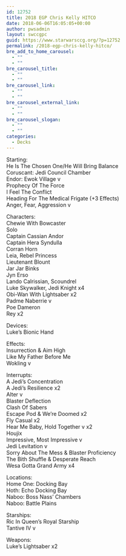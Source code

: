 ```yaml
---
id: 12752
title: 2018 EGP Chris Kelly HITCO
date: 2018-06-06T16:05:05+00:00
author: pwsadmin
layout: swccgpc
guid: https://www.starwarsccg.org/?p=12752
permalink: /2018-egp-chris-kelly-hitco/
bre_add_to_home_carousel:
  - ""
  - ""
bre_carousel_title:
  - ""
  - ""
bre_carousel_link:
  - ""
  - ""
bre_carousel_external_link:
  - ""
  - ""
bre_carousel_slogan:
  - ""
  - ""
categories:
  - Decks
---
```

Starting:  
He Is The Chosen One/He Will Bring Balance  
Coruscant: Jedi Council Chamber  
Endor: Ewok Village v  
Prophecy Of The Force  
I Feel The Conflict  
Heading For The Medical Frigate (+3 Effects)  
Anger, Fear, Aggression v

Characters:  
Chewie With Bowcaster  
Solo  
Captain Cassian Andor  
Captain Hera Syndulla  
Corran Horn  
Leia, Rebel Princess  
Lieutenant Blount  
Jar Jar Binks  
Jyn Erso  
Lando Calrissian, Scoundrel  
Luke Skywalker, Jedi Knight x4  
Obi-Wan With Lightsaber x2  
Padme Naberrie v  
Poe Dameron  
Rey x2

Devices:  
Luke’s Bionic Hand

Effects:  
Insurrection & Aim High  
Like My Father Before Me  
Wokling v

Interrupts:  
A Jedi’s Concentration  
A Jedi’s Resilience x2  
Alter v  
Blaster Deflection  
Clash Of Sabers  
Escape Pod & We’re Doomed x2  
Fly Casual x2  
Hear Me Baby, Hold Together v x2  
Houjix  
Impressive, Most Impressive v  
Jedi Levitation v  
Sorry About The Mess & Blaster Proficiency  
The Bith Shuffle & Desperate Reach  
Wesa Gotta Grand Army x4

Locations:  
Home One: Docking Bay  
Hoth: Echo Docking Bay  
Naboo: Boss Nass’ Chambers  
Naboo: Battle Plains

Starships:  
Ric In Queen’s Royal Starship  
Tantive IV v

Weapons:  
Luke’s Lightsaber x2